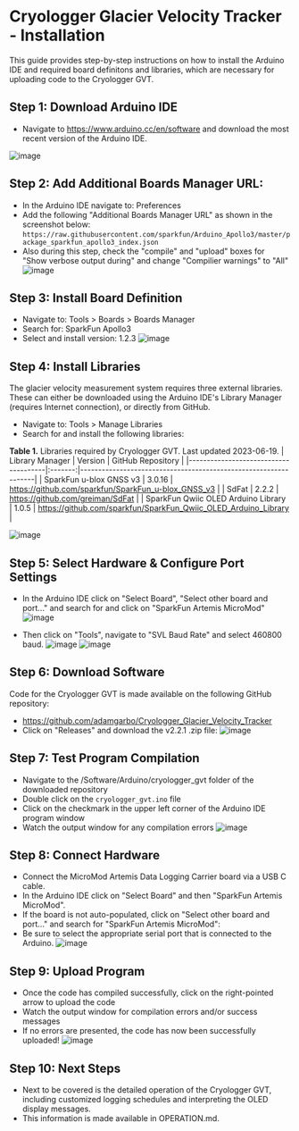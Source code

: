 # Cryologger Glacier Velocity Tracker - Installation
This guide provides step-by-step instructions on how to install the Arduino IDE and required board definitons and libraries, which are necessary for uploading code to the Cryologger GVT.

## Step 1: Download Arduino IDE  
* Navigate to https://www.arduino.cc/en/software and download the most recent version of the Arduino IDE.

![image](https://github.com/adamgarbo/cryologger-ice-tracking-beacon/assets/22924092/323c74a1-2ce1-4e39-a8eb-d39ad760a9a6)

## Step 2: Add Additional Boards Manager URL:
* In the Arduino IDE navigate to: Preferences
* Add the following "Additional Boards Manager URL" as shown in the screenshot below:
```https://raw.githubusercontent.com/sparkfun/Arduino_Apollo3/master/package_sparkfun_apollo3_index.json```
* Also during this step, check the "compile" and "upload" boxes for "Show verbose output during" and change "Compilier warnings" to "All"
![image](https://github.com/adamgarbo/cryologger-glacier-velocity-tracker/assets/22924092/3724a095-7dda-4962-ada7-1a28d6a9a971)

## Step 3: Install Board Definition
* Navigate to: Tools > Boards > Boards Manager
* Search for: SparkFun Apollo3
* Select and install version: 1.2.3 
![image](https://github.com/adamgarbo/cryologger-glacier-velocity-tracker/assets/22924092/34f56a5f-723a-4ed3-9104-a4a47bd20019)

## Step 4: Install Libraries
The glacier velocity measurement system requires three external libraries. These can either be downloaded using the Arduino IDE's Library Manager (requires Internet connection), or directly from GitHub.

* Navigate to: Tools > Manage Libraries
* Search for and install the following libraries:

**Table 1.** Libraries required by Cryologger GVT. Last updated 2023-06-19.
| Library Manager                      | Version | GitHub Repository                                               |
|--------------------------------------|:-------:|-----------------------------------------------------------------|
| SparkFun u-blox GNSS v3              |  3.0.16 | https://github.com/sparkfun/SparkFun_u-blox_GNSS_v3             |
| SdFat                                |  2.2.2  | https://github.com/greiman/SdFat                                |
| SparkFun Qwiic OLED Arduino Library  |  1.0.5  | https://github.com/sparkfun/SparkFun_Qwiic_OLED_Arduino_Library |

![image](https://github.com/adamgarbo/cryologger-glacier-velocity-tracker/assets/22924092/d013db74-48f2-4171-a197-daddf3c17149)

## Step 5: Select Hardware & Configure Port Settings
* In the Arduino IDE click on "Select Board", "Select other board and port..." and search for and click on "SparkFun Artemis MicroMod"
![image](https://github.com/adamgarbo/cryologger-glacier-velocity-tracker/assets/22924092/48000d7f-53cd-4889-840e-5d7c2327e9f7)

* Then click on "Tools", navigate to "SVL Baud Rate" and select 460800 baud.
![image](https://github.com/adamgarbo/cryologger-glacier-velocity-tracker/assets/22924092/3d287a82-0d1c-4205-ae10-62b192580b16)
![image](https://github.com/adamgarbo/cryologger-glacier-velocity-tracker/assets/22924092/c38d0f96-3262-4d27-9d40-69c1cd489383)


## Step 6: Download Software
Code for the Cryologger GVT is made available on the following GitHub repository:
* https://github.com/adamgarbo/Cryologger_Glacier_Velocity_Tracker
* Click on "Releases" and download the v2.2.1 .zip file:
![image](https://user-images.githubusercontent.com/22924092/235293956-19fb44e3-4aa3-4652-9721-a310398153c5.png)

## Step 7: Test Program Compilation
* Navigate to the /Software/Arduino/cryologger_gvt folder of the downloaded repository
* Double click on the `cryologger_gvt.ino` file
* Click on the checkmark in the upper left corner of the Arduino IDE program window
* Watch the output window for any compilation errors
![image](https://github.com/adamgarbo/cryologger-glacier-velocity-tracker/assets/22924092/958a64de-168c-4bcc-8089-40b354d04dbe)

## Step 8: Connect Hardware
* Connect the MicroMod Artemis Data Logging Carrier board via a USB C cable. 
* In the Arduino IDE click on "Select Board" and then "SparkFun Artemis MicroMod".
* If the board is not auto-populated, click on "Select other board and port..." and search for "SparkFun Artemis MicroMod":
* Be sure to select the appropriate serial port that is connected to the Arduino.
![image](https://github.com/adamgarbo/cryologger-glacier-velocity-tracker/assets/22924092/ff301dea-9a29-4b84-a85e-f16959d3a2e7)

## Step 9: Upload Program
* Once the code has compiled successfully, click on the right-pointed arrow to upload the code
* Watch the output window for compilation errors and/or success messages
* If no errors are presented, the code has now been successfully uploaded!
![image](https://github.com/adamgarbo/cryologger-glacier-velocity-tracker/assets/22924092/f04429c8-bd06-4495-b4c4-73199b718b03)

## Step 10: Next Steps
* Next to be covered is the detailed operation of the Cryologger GVT, including customized logging schedules and interpreting the OLED display messages.
* This information is made available in OPERATION.md.

